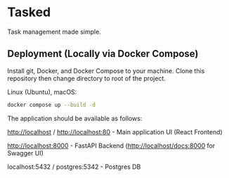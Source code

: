 # Tasked

Task management made simple.

## Deployment (Locally via Docker Compose)

Install git, Docker, and Docker Compose to your machine. Clone this repository then change directory to root of the project.

Linux (Ubuntu), macOS:

```bash
docker compose up --build -d
```

The application should be available as follows:

<http://localhost> / <http://localhost:80>  - Main application UI (React Frontend)

<http://localhost:8000> - FastAPI Backend (<http://localhost/docs:8000> for Swagger UI)

localhost:5432 / postgres:5342 - Postgres DB
